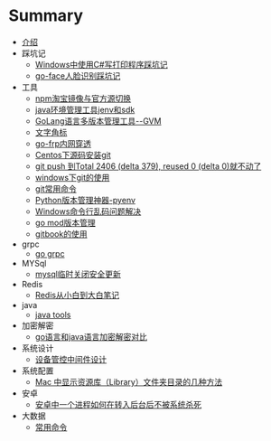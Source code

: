 # Summary

* [介绍](README.md)
* 踩坑记
    * [Windows中使用C#写打印程序踩坑记](./docs/windows/print.md)
    * [go-face人脸识别踩坑记](./docs/face/go-face-tour.md)  
* 工具 
    * [npm淘宝镜像与官方源切换](./docs/npm/npm-registry.md)
    * [java环境管理工具jenv和sdk](./docs/java/java-env.md)
    * [GoLang语言多版本管理工具--GVM](./docs/go/gvm.md)
    * [文字角标](./docs/text/text-corner-mark.md)
    * [go-frp内网穿透](./docs/frp/frp-common-use.md)
    * [Centos下源码安装git](./docs/git/centos源码安装git.md)
    * [git push 到Total 2406 (delta 379), reused 0 (delta 0)就不动了](./docs/git/git_use_issue.md)
    * [windows下git的使用](./docs/git/win-git-use.md)
    * [git常用命令](./docs/git/dailygit.md)
    * [Python版本管理神器-pyenv](./docs/python/pyenv.md)
    * [Windows命令行乱码问题解决](./docs/windows/cmd.md)
    * [go mod版本管理](./docs/go/gomod.md)
    * [gitbook的使用](./docs/gitbook/gitbook-use.md)
* grpc
    * [go grpc](./docs/grpc/grpc-go.md)
* MYSql
    * [mysql临时关闭安全更新](./docs/mysql/mysql_common_use.md)
* Redis
    * [Redis从小白到大白笔记](./docs/redis/Redis.md)
* java
    * [java tools](./docs/java/tools.md)
* 加密解密
    * [go语言和java语言加密解密对比](./docs/encrypt/go-java-encrypt.md)  
* 系统设计  
    * [设备管控中间件设计](./docs//device-check/device-check.md)  
* 系统配置
    * [Mac 中显示资源库（Library）文件夹目录的几种方法](./docs/sys-settings/mac-library.md)
* 安卓
    * [安卓中一个进程如何在转入后台后不被系统杀死](./docs/android/android-service-forever.md)  
* 大数据
    * [常用命令](./docs/hadoop/common-use-command.md)
